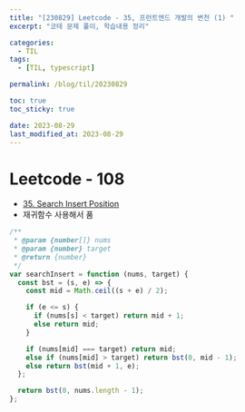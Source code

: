 ```yaml
---
title: "[230829] Leetcode - 35, 프런트엔드 개발의 변천 (1) "
excerpt: "코테 문제 풀이, 학습내용 정리"

categories:
  - TIL
tags:
  - [TIL, typescript]

permalink: /blog/til/20230829

toc: true
toc_sticky: true

date: 2023-08-29
last_modified_at: 2023-08-29
---
```


# Leetcode - 108

- [35. Search Insert Position](https://leetcode.com/problems/search-insert-position/submissions/1034602687/?envType=study-plan-v2&envId=top-interview-150)
- 재귀함수 사용해서 품
```js
/**
 * @param {number[]} nums
 * @param {number} target
 * @return {number}
 */
var searchInsert = function (nums, target) {
  const bst = (s, e) => {
    const mid = Math.ceil((s + e) / 2);

    if (e <= s) {
      if (nums[s] < target) return mid + 1;
      else return mid;
    }

    if (nums[mid] === target) return mid;
    else if (nums[mid] > target) return bst(0, mid - 1);
    else return bst(mid + 1, e);
  };

  return bst(0, nums.length - 1);
};
```